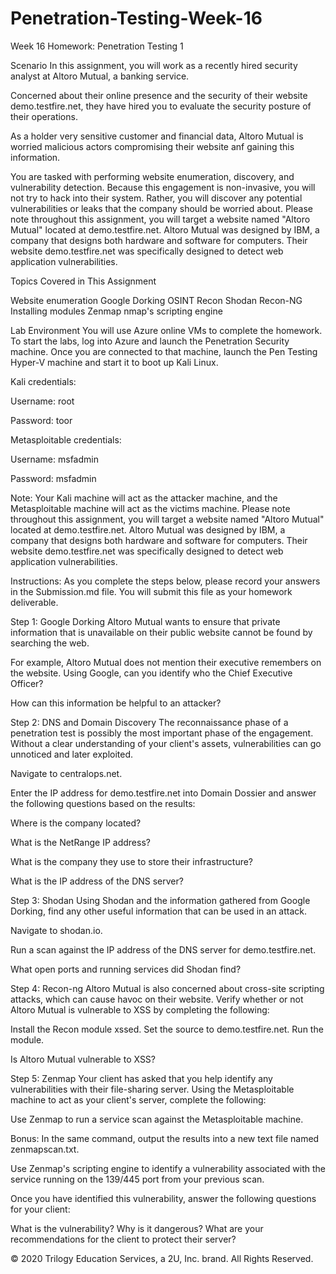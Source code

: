 # Penetration-Testing-Week-16

Week 16 Homework: Penetration Testing 1

Scenario
In this assignment, you will work as a recently hired security analyst at Altoro Mutual, a banking service.


Concerned about their online presence and the security of their website demo.testfire.net, they have hired you to evaluate the security posture of their operations.


As a holder very sensitive customer and financial data, Altoro Mutual is worried malicious actors compromising their website anf gaining this information.


You are tasked with performing website enumeration, discovery, and vulnerability detection. Because this engagement is non-invasive, you will not try to hack into their system. Rather, you will discover any potential vulnerabilities or leaks that the company should be worried about.
Please note throughout this assignment, you will target a website named "Altoro Mutual" located at demo.testfire.net. Altoro Mutual was designed by IBM, a company that designs both hardware and software for computers. Their website demo.testfire.net was specifically designed to detect web application vulnerabilities.

Topics Covered in This Assignment

Website enumeration
Google Dorking
OSINT Recon
Shodan
Recon-NG
Installing modules
Zenmap
nmap's scripting engine


Lab Environment
You will use Azure online VMs to complete the homework.
To start the labs, log into Azure and launch the Penetration Security machine.
Once you are connected to that machine, launch the Pen Testing Hyper-V machine and start it to boot up Kali Linux.


Kali credentials:

Username: root

Password: toor




Metasploitable credentials:

Username: msfadmin

Password: msfadmin




Note: Your Kali machine will act as the attacker machine, and the Metasploitable machine will act as the victims machine.
Please note throughout this assignment, you will target a website named "Altoro Mutual" located at demo.testfire.net. Altoro Mutual was designed by IBM, a company that designs both hardware and software for computers. Their website demo.testfire.net was specifically designed to detect web application vulnerabilities.

Instructions:
As you complete the steps below, please record your answers in the Submission.md file. You will submit this file as your homework deliverable.

Step 1: Google Dorking
Altoro Mutual wants to ensure that private information that is unavailable on their public website cannot be found by searching the web.


For example, Altoro Mutual does not mention their executive remembers on the website. Using Google, can you identify who the Chief Executive Officer?


How can this information be helpful to an attacker?



Step 2: DNS and Domain Discovery
The reconnaissance phase of a penetration test is possibly the most important phase of the engagement. Without a clear understanding of your client's assets, vulnerabilities can go unnoticed and later exploited.


Navigate to centralops.net.


Enter the IP address for demo.testfire.net into Domain Dossier and answer the following questions based on the results:


Where is the company located?


What is the NetRange IP address?


What is the company they use to store their infrastructure?


What is the IP address of the DNS server?





Step 3: Shodan
Using Shodan and the information gathered from Google Dorking, find any other useful information that can be used in an attack.


Navigate to shodan.io.


Run a scan against the IP address of the DNS server for demo.testfire.net.

What open ports and running services did Shodan find?




Step 4: Recon-ng
Altoro Mutual is also concerned about cross-site scripting attacks, which can cause havoc on their website. Verify whether or not Altoro Mutual is vulnerable to XSS by completing the following:

Install the Recon module xssed.
Set the source to demo.testfire.net.
Run the module.

Is Altoro Mutual vulnerable to XSS?

Step 5: Zenmap
Your client has asked that you help identify any vulnerabilities with their file-sharing server. Using the Metasploitable machine to act as your client's server, complete the following:


Use Zenmap to run a service scan against the Metasploitable machine.


Bonus: In the same command, output the results into a new text file named zenmapscan.txt.



Use Zenmap's scripting engine to identify a vulnerability associated with the service running on the 139/445 port from your previous scan.


Once you have identified this vulnerability, answer the following questions for your client:

What is the vulnerability?
Why is it dangerous?
What are your recommendations for the client to protect their server?




© 2020 Trilogy Education Services, a 2U, Inc. brand. All Rights Reserved.
